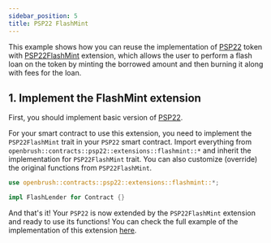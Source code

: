 ```yaml
---
sidebar_position: 5
title: PSP22 FlashMint
---
```


This example shows how you can reuse the implementation of [PSP22](https://github.com/727-Ventures/openbrush-contracts/tree/main/contracts/src/token/psp22) token with [PSP22FlashMint](https://github.com/727-Ventures/openbrush-contracts/tree/main/contracts/src/token/psp22/extensions/flashmint.rs) extension, which allows the user to perform a flash loan on the token by minting the borrowed amount and then burning it along with fees for the loan.

## 1. Implement the FlashMint extension

First, you should implement basic version of [PSP22](/docs/OpenBrush/smart-contracts/PSP22).

For your smart contract to use this extension, you need to implement the 
`PSP22FlashMint` trait in your `PSP22` smart contract. 
Import everything from `openbrush::contracts::psp22::extensions::flashmint::*` 
and inherit the implementation for `PSP22FlashMint` trait.
You can also customize (override) the original functions from `PSP22FlashMint`.

```rust
use openbrush::contracts::psp22::extensions::flashmint::*;

impl FlashLender for Contract {}
```

And that's it! Your `PSP22` is now extended by the `PSP22FlashMint` extension and ready to use its functions!
You can check the full example of the implementation of this extension [here](https://github.com/727-Ventures/openbrush-contracts/tree/main/examples/psp22_extensions/flashmint).
